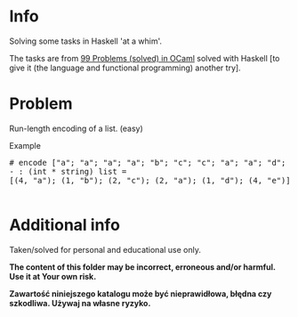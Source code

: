 # Info

Solving some tasks in Haskell 'at a whim'.

The tasks are from [99 Problems (solved) in OCaml](https://v2.ocaml.org/learn/tutorials/99problems.html) solved with Haskell [to give it (the language and functional programming) another try].

# Problem

 Run-length encoding of a list. (easy)

 Example

 <pre>
# encode ["a"; "a"; "a"; "a"; "b"; "c"; "c"; "a"; "a"; "d"; "e"; "e"; "e"; "e"];;
- : (int * string) list =
[(4, "a"); (1, "b"); (2, "c"); (2, "a"); (1, "d"); (4, "e")]
 </pre>

# Additional info

Taken/solved for personal and educational use only.

**The content of this folder may be incorrect, erroneous and/or harmful. Use it at Your own risk.**

**Zawartość niniejszego katalogu może być nieprawidłowa, błędna czy szkodliwa. Używaj na własne ryzyko.**

